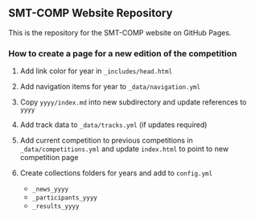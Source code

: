 SMT-COMP Website Repository
---------------------------

This is the repository for the SMT-COMP website on GitHub Pages.

### How to create a page for a new edition of the competition

1. Add link color for year in `_includes/head.html`

2. Add navigation items for year to `_data/navigation.yml`

3. Copy `yyyy/index.md` into new subdirectory and update references to `yyyy`

4. Add track data to `_data/tracks.yml` (if updates required)

5. Add current competition to previous competitions in `_data/competitions.yml`
   and update `index.html` to point to new competition page

6. Create collections folders for years and add to `config.yml`
   - `_news_yyyy`
   - `_participants_yyyy`
   - `_results_yyyy`


